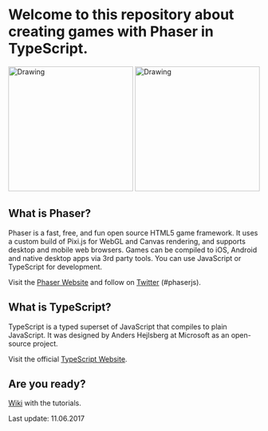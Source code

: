 # Welcome to this repository about creating games with Phaser in TypeScript.

<img src="https://github.com/digitsensitive/phaser.typescript.tutorial/blob/master/resources/github/phaser.png" alt="Drawing" style="width: 250;"/>
<img src="https://github.com/digitsensitive/phaser.typescript.tutorial/blob/master/resources/github/typescript.png" alt="Drawing" style="width: 250px;"/>

## What is Phaser?

Phaser is a fast, free, and fun open source HTML5 game framework.
It uses a custom build of Pixi.js for WebGL and Canvas rendering, and supports
desktop and mobile web browsers. Games can be compiled to iOS, Android and
native desktop apps via 3rd party tools. You can use JavaScript or
TypeScript for development.

Visit the [Phaser Website](http://phaser.io) and follow on
[Twitter](https://twitter.com/photonstorm) (#phaserjs).

## What is TypeScript?

TypeScript is a typed superset of JavaScript that compiles to plain JavaScript.
It was designed by Anders Hejlsberg at Microsoft as an open-source project.

Visit the official [TypeScript Website](https://www.typescriptlang.org).

## Are you ready?

[Wiki](https://github.com/digitsensitive/phaser.typescript.tutorial/wiki)
with the tutorials.

Last update: 11.06.2017
